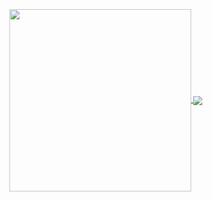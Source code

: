 <a href="https://github.com/anuraghazra/github-readme-stats">
  <img align="center" width="325" src="https://github-readme-stats.vercel.app/api?username=mlaidouni&locale=en&count_private=true&include_all_commits=true&show_icons=true&rank_icon=github&theme=dark&ring_color=00ff1b&show=reviews,discussions_started,discussions_answered,prs_merged,prs_merged_percentage" />
</a>
<a href="https://github.com/anuraghazra/convoychat">
  <img align="center" src="https://github-readme-stats.vercel.app/api/top-langs?username=mlaidouni&locale=en&theme=dark&layout=compact&langs_count=20" />
</a>
